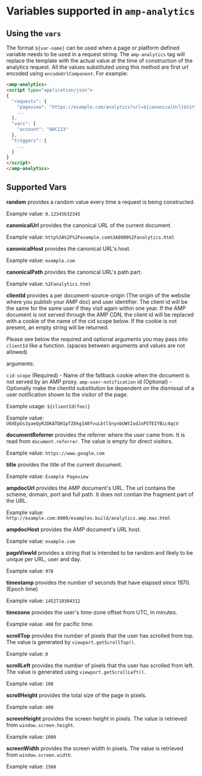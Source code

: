 # <a name="amp-analytics"></a> Variables supported in `amp-analytics`

## Using the `vars`

The format `${var-name}` can be used when a page or platform defined variable needs to be used in a request string. The `amp-analytics` tag will replace the template with the actual value at the time of construction of the analytics request. All the values substituted using this method are first url encoded using `encodeUrlComponent`. For example:

```html
<amp-analytics>
<script type="application/json">
{
  "requests": {
    "pageview": "https://example.com/analytics?url=${canonicalUrl}&title=${title}&acct=${account}",
    ...
  },
  "vars": {
    "account": "ABC123"
  },
  "triggers": {
    ...
  }
}
</script>
</amp-analytics>
```

## Supported Vars

**random** provides a random value every time a request is being constructed.

Example value: `0.12345632345`

**canonicalUrl** provides the canonical URL of the current document.

Example value: `http%3A%2F%2Fexample.com%3A8000%2Fanalytics.html`

**canonicalHost** provides the canonical URL's host.

Example value: `example.com`

**canonicalPath** provides the canonical URL's path part.

Example value: `%2Fanalytics.html`

**clientId** provides a per document-source-origin (The origin of the website where you publish your AMP doc) and user identifier. The client id will be the same for the same user if they visit again within one year. If the AMP document is not served through the AMP CDN, the client id will be replaced with a cookie of the name of the cid scope below. If the cookie is not present, an empty string will be returned.

Please see below the required and optional arguments you may pass into `clientId` like a function. (spaces between arguments and values are not allowed)

arguments:

`cid-scope` (Required) - Name of the fallback cookie when the document is not served by an AMP proxy.
`amp-user-notification` id (Optional) - Optionally make the clientId substitution be dependent on the dismissal of a user notification shown to the visitor of the page.

Example usage: `${clientId(foo)}`

Example value: `U6XEpUs3yaeQyR2DKATQH1pTZ6kg140fvuLbtl5nynbUWtIodJxP5TEIYBic4qcV`


**documentReferrer** provides the referrer where the user came from. It is read from `document.referrer`. The value is empty for direct visitors.

Example value: `https://www.google.com`

**title** provides the title of the current document.

Example value: `Example Pageview`

**ampdocUrl** provides the AMP document's URL. The url contains the scheme, domain, port and full path. It does not contian the fragment part of the URL.

Example value: `http://example.com:8000/examples.build/analytics.amp.max.html`

**ampdocHost** provides the AMP document's URL host.

Example value: `example.com`

**pageViewId** provides a string that is intended to be random and likely to be unique per URL, user and day.

Example value: `978`

**timestamp** provides the number of seconds that have elapsed since 1970. (Epoch time)

Example value: `1452710304312`

**timezone** provides the user's time-zone offset from UTC, in minutes.

Example value: `480` for pacific time.

**scrollTop** provides the number of pixels that the user has scrolled from top. The value is generated by `viewport.getScrollTop()`.

Example value: `0`

**scrollLeft** provides the number of pixels that the user has scrolled from left. The value is generated using `viewport.getScrollLeft()`.

Example value: `100`

**scrollHeight** provides the total size of the page in pixels.

Example value: `400`

**screenHeight** provides the screen height in pixels. The value is retrieved from `window.screen.height`.

Example value: `1600`

**screenWidth** provides the screen width in pixels. The value is retrieved from `window.screen.width`.

Example value: `2560`

